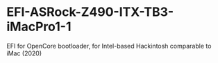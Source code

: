 # EFI-ASRock-Z490-ITX-TB3-iMacPro1-1
EFI for OpenCore bootloader, for Intel-based Hackintosh comparable to iMac (2020)
